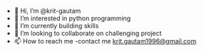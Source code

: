- 👋 Hi, I’m @krit-gautam
- 👀 I’m interested in python programming
- 🌱 I’m currently building skills
- 💞️ I’m looking to collaborate on challenging project
- 📫 How to reach me -contact me krit.gautam1996@gmail.com

<!---
krit-gautam/krit-gautam is a ✨ special ✨ repository because its `README.md` (this file) appears on your GitHub profile.
You can click the Preview link to take a look at your changes.
--->
